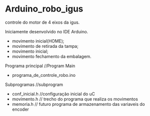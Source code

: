 # Arduino_robo_igus
controle do motor de 4 eixos da igus.

Iniciamente desenvolvido no IDE Arduino.

- movimento inicial(HOME);
- movimento de retirada da tampa;
- movimento inicial;
- movimento fechamento da embalagem.

Programa principal //Program Main
   - programa_de_controle_robo.ino

Subprogramas //subprogram
   - conf_inicial.h //configuração inicial do uC
   - movimento.h    // trecho do programa que realiza os movimentos
   - memoria.h      // futuro programa de armazenamento das variaveis do encoder
